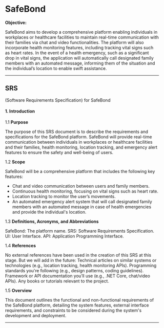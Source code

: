 # SafeBond

**Objective:**

SafeBond aims to develop a comprehensive platform enabling individuals in workplaces or healthcare facilities to maintain real-time communication with their families via chat and video functionalities. The platform will also incorporate health monitoring features, including tracking vital signs such as heart rates. In the event of a health emergency, such as a significant drop in vital signs, the application will automatically call designated family members with an automated message, informing them of the situation and the individual’s location to enable swift assistance.

---

## SRS
(Software Requirements Specification) for SafeBond

#### 1. Introduction

1.1 **Purpose**

The purpose of this SRS document is to describe the requirements and specifications for the SafeBond platform. SafeBond will provide real-time communication between individuals in workplaces or healthcare facilities and their families, health monitoring, location tracking, and emergency alert features to ensure the safety and well-being of users.

1.2 **Scope**

SafeBond will be a comprehensive platform that includes the following key features:

-  Chat and video communication between users and family members.
-  Continuous health monitoring, focusing on vital signs such as heart rate.
-  Location tracking to monitor the user’s movements.
-  An automated emergency alert system that will call designated family members with an automated message in case of health emergencies and provide the individual's location.

  
1.3 **Definitions, Acronyms, and Abbreviations**

SafeBond: The platform name.
SRS: Software Requirements Specification.
UI: User Interface.
API: Application Programming Interface.


1.4 **References**

No external references have been used in the creation of this SRS at this stage.
But we will add in the future:
Technical articles on similar systems or technologies (e.g., location tracking, health monitoring APIs).
Programming standards you're following (e.g., design patterns, coding guidelines).
Framework or API documentation you’ll use (e.g., .NET Core, chat/video APIs).
Any books or tutorials relevant to the project.

1.5 **Overview**

This document outlines the functional and non-functional requirements of the SafeBond platform, detailing the system features, external interface requirements, and constraints to be considered during the system's development and deployment.

---
